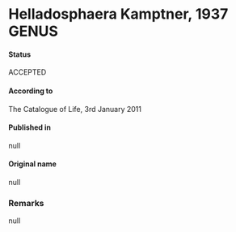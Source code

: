 Helladosphaera Kamptner, 1937 GENUS
=======

#### Status
ACCEPTED

#### According to
The Catalogue of Life, 3rd January 2011

#### Published in
null

#### Original name
null

### Remarks
null
